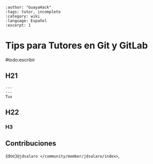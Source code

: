 ```{post} 2023-06-30
:author: "GuayaHack"
:tags: tutor, incompleto
:category: wiki
:language: Español
:excerpt: 1
```

# Tips para Tutores en Git y GitLab

#todo:escribir

## H21


```{figure} template.md-data/tux.png
---
---
Tux
```



## H22

### H3

## Contribuciones 

{doc}`@jdsalaro </community/member/jdsalaro/index>`,

